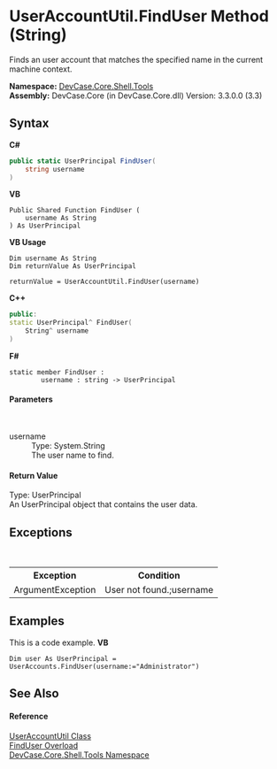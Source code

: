 # UserAccountUtil.FindUser Method (String)
 

Finds an user account that matches the specified name in the current machine context.

**Namespace:**&nbsp;<a href="N_DevCase_Core_Shell_Tools">DevCase.Core.Shell.Tools</a><br />**Assembly:**&nbsp;DevCase.Core (in DevCase.Core.dll) Version: 3.3.0.0 (3.3)

## Syntax

**C#**<br />
``` C#
public static UserPrincipal FindUser(
	string username
)
```

**VB**<br />
``` VB
Public Shared Function FindUser ( 
	username As String
) As UserPrincipal
```

**VB Usage**<br />
``` VB Usage
Dim username As String
Dim returnValue As UserPrincipal

returnValue = UserAccountUtil.FindUser(username)
```

**C++**<br />
``` C++
public:
static UserPrincipal^ FindUser(
	String^ username
)
```

**F#**<br />
``` F#
static member FindUser : 
        username : string -> UserPrincipal 

```


#### Parameters
&nbsp;<dl><dt>username</dt><dd>Type: System.String<br />The user name to find.</dd></dl>

#### Return Value
Type: UserPrincipal<br />An UserPrincipal object that contains the user data.

## Exceptions
&nbsp;<table><tr><th>Exception</th><th>Condition</th></tr><tr><td>ArgumentException</td><td>User not found.;username</td></tr></table>

## Examples
This is a code example. 
**VB**<br />
``` VB
Dim user As UserPrincipal = UserAccounts.FindUser(username:="Administrator")
```


## See Also


#### Reference
<a href="T_DevCase_Core_Shell_Tools_UserAccountUtil">UserAccountUtil Class</a><br /><a href="Overload_DevCase_Core_Shell_Tools_UserAccountUtil_FindUser">FindUser Overload</a><br /><a href="N_DevCase_Core_Shell_Tools">DevCase.Core.Shell.Tools Namespace</a><br />